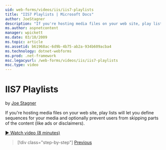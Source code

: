 ```yaml
---
uid: web-forms/videos/iis/iis7-playlists
title: "IIS7 Playlists | Microsoft Docs"
author: JoeStagner
description: "If you're hosting media files on your web site, play lists will let you define sequences for your media and optionally prevent users from skipping parts of t..."
ms.author: aspnetcontent
manager: wpickett
ms.date: 03/10/2009
ms.topic: article
ms.assetid: b61968ac-6d9b-4b75-ab2a-934b609acba4
ms.technology: dotnet-webforms
ms.prod: .net-framework
msc.legacyurl: /web-forms/videos/iis/iis7-playlists
msc.type: video
---
```

IIS7 Playlists
====================
by [Joe Stagner](https://github.com/JoeStagner)

If you're hosting media files on your web site, play lists will let you define sequences for your media and optionally prevent users from skipping parts of the content (like ads or disclaimers).

[&#9654; Watch video (8 minutes)](https://channel9.msdn.com/Blogs/ASP-NET-Site-Videos/iis7-playlists)

>[!div class="step-by-step"]
[Previous](bit-rate-throttling.md)